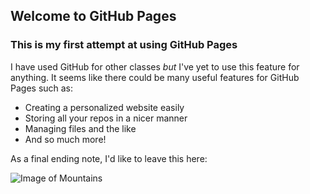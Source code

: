 ## Welcome to GitHub Pages

### This is my **first** attempt at using GitHub Pages

I have used GitHub for other classes *but* I've yet to use this feature for anything.
It seems like there could be many useful features for GitHub Pages such as:
* Creating a personalized website easily
* Storing all your repos in a nicer manner
* Managing files and the like
* And so much more!

As a final ending note, I'd like to leave this here: 

![Image of Mountains](https://d1pdyfnmzhu191.cloudfront.net/images//librariesprovider4/Photo-Video-Gallery/2014-01-12_june-mountain-groomers_853_1000px.jpg?sfvrsn=39537504_2)
